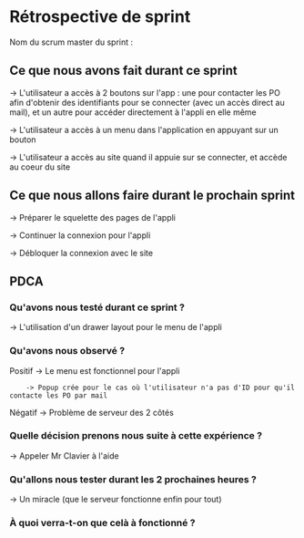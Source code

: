 # Rétrospective de sprint

Nom du scrum master du sprint : 

## Ce que nous avons fait durant ce sprint

-> L'utilisateur a accès à 2 boutons sur l'app : une pour contacter les PO afin d'obtenir des identifiants pour se connecter (avec un accès direct au mail), et un autre pour accéder directement à l'appli en elle même

-> L'utilisateur a accès à un menu dans l'application en appuyant sur un bouton

-> L'utilisateur a accès au site quand il appuie sur se connecter, et accède au coeur du site


## Ce que nous allons faire durant le prochain sprint

-> Préparer le squelette des pages de l'appli

-> Continuer la connexion pour l'appli

-> Débloquer la connexion avec le site

## PDCA 
### Qu'avons nous testé durant ce sprint ? 

-> L'utilisation d'un drawer layout pour le menu de l'appli

### Qu'avons nous observé ? 

Positif 
		-> Le menu est fonctionnel pour l'appli

		-> Popup crée pour le cas où l'utilisateur n'a pas d'ID pour qu'il contacte les PO par mail

Négatif 
		-> Problème de serveur des 2 côtés

### Quelle décision prenons nous suite à cette expérience ? 

-> Appeler Mr Clavier à l'aide

### Qu'allons nous tester durant les 2 prochaines heures ? 

-> Un miracle (que le serveur fonctionne enfin pour tout)


### À quoi verra-t-on que celà à fonctionné ?



